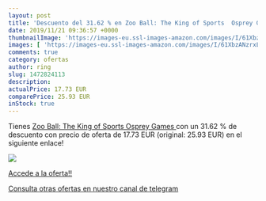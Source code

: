 ```yaml
---
layout: post
title: 'Descuento del 31.62 % en Zoo Ball: The King of Sports  Osprey Gam'
date: 2019/11/21 09:36:57 +0000
thumbnailImage: 'https://images-eu.ssl-images-amazon.com/images/I/61XbzANzrxL._SL200_.jpg'
images: [ 'https://images-eu.ssl-images-amazon.com/images/I/61XbzANzrxL._SL200_.jpg' ]
comments: true
category: ofertas
author: ring
slug: 1472824113
description:
actualPrice: 17.73 EUR
comparePrice: 25.93 EUR
inStock: true
---
```


Tienes [Zoo Ball: The King of Sports  Osprey Games ](https://www.amazon.com/dp/1472824113/?tag=redken08-20) con un 31.62 % de descuento con precio de oferta de 17.73 EUR (original: 25.93 EUR) en el siguiente enlace!

[![](https://images-eu.ssl-images-amazon.com/images/I/61XbzANzrxL._SL200_.jpg)](https://www.amazon.com/dp/1472824113/?tag=redken08-20)

[Accede a la oferta!!](https://www.amazon.com/dp/1472824113/?tag=redken08-20)

[Consulta otras ofertas en nuestro canal de telegram](https://t.me/s/ofertas25)
